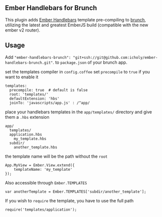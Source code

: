 ## Ember Handlebars for Brunch

This plugin adds [Ember Handlebars](http://emberjs.com/) template pre-compiling to
[brunch](http://brunch.io), utilizing the latest and greatest EmberJS build (compatible with the new ember v2 router).

## Usage

Add `"ember-handlebars-brunch": "git+ssh://git@github.com:icholy/ember-handlebars-brunch.git"`. to `package.json` of your brunch app.

set the templates compiler in `config.coffee` set `precompile` to `true` if you want to enable it

    templates:
      precompile: true  # default is false
      root: 'templates/'
      defaultExtension: 'hbs'
      joinTo: 'javascripts/app.js' : /^app/

place your handlebars templates in the `app/templates/` directory and give them a `.hbs` extension

	app/
	  templates/
      application.hbs
	    my_template.hbs
      subdir/
        another_template.hbs

the template name will be the path without the `root`

	App.MyView = Ember.View.extend({
		templateName: 'my_template'
	});

Also accessible through `Ember.TEMPLATES`

    var anotherTemplate = Ember.TEMPLATES['subdir/another_template'];

If you wish to `require` the template, you have to use the full path

    require('templates/application');

